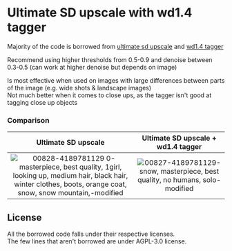 # Ultimate SD upscale with wd1.4 tagger

Majority of the code is borrowed from [ultimate sd upscale](https://github.com/Coyote-A/ultimate-upscale-for-automatic1111) and [wd1.4 tagger](https://github.com/toriato/stable-diffusion-webui-wd14-tagger)

Recommend using higher thresholds from 0.5-0.9 and denoise between 0.3-0.5 (can work at higher denoise but depends on image)

Is most effective when used on images with large differences between parts of the image (e.g. wide shots & landscape images)  
Not much better when it comes to close ups, as the tagger isn't good at tagging close up objects
### Comparison
Ultimate SD upscale        |  Ultimate SD upscale + wd1.4 tagger
:-------------------------:|:-------------------------:
![00828-4189781129 0-masterpiece, best quality, 1girl, looking up, medium hair, black hair, winter clothes, boots, orange coat, snow, snow mountain,-modified](https://user-images.githubusercontent.com/76718358/218207732-87afcd92-0226-4eff-a7e3-db8f3cd20547.jpg) | ![00827-4189781129-snow, masterpiece, best quality, no humans, solo-modified](https://user-images.githubusercontent.com/76718358/218207737-3fd8436e-27d9-4137-b0e8-303d55cd9658.jpg)


## License
All the borrowed code falls under their respective licenses.  
The few lines that aren't borrowed are under AGPL-3.0 license.
